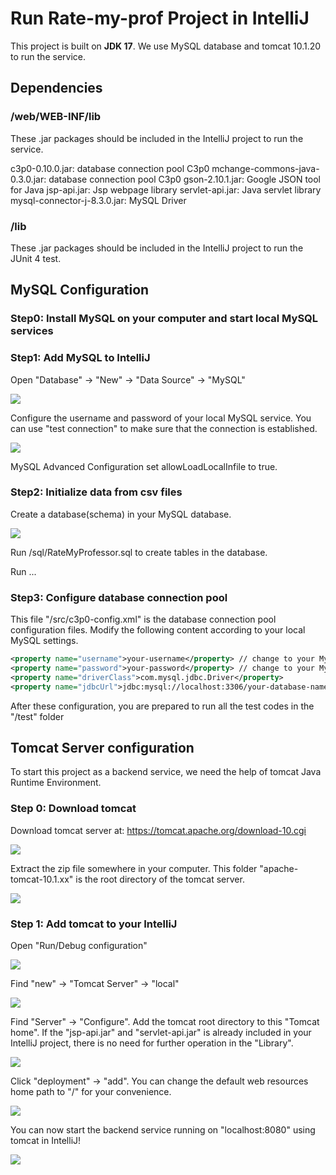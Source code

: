 # Run Rate-my-prof Project in IntelliJ

This project is built on __JDK 17__. We use MySQL database and tomcat 10.1.20 to run the service.

## Dependencies

### /web/WEB-INF/lib

These .jar packages should be included in the IntelliJ project to run the service.

c3p0-0.10.0.jar: database connection pool C3p0
mchange-commons-java-0.3.0.jar: database connection pool C3p0
gson-2.10.1.jar: Google JSON tool for Java
jsp-api.jar: Jsp webpage library
servlet-api.jar: Java servlet library
mysql-connector-j-8.3.0.jar: MySQL Driver

###  /lib

These .jar packages should be included in the IntelliJ project to run the JUnit 4 test.

## MySQL Configuration

### Step0: Install MySQL on your computer and start local MySQL services

### Step1: Add MySQL to IntelliJ

Open "Database"  ->  "New"  ->  "Data Source"  -> "MySQL"

![](./docs/img/db-1.png)

Configure the username and password of your local MySQL service. You can use "test connection" to 
make sure that the connection is established.

![](./docs/img/db-2.png)

MySQL Advanced Configuration set allowLoadLocalInfile to true.



### Step2: Initialize data from csv files

Create a database(schema) in your MySQL database.

![](./docs/img/db-3.png)

Run /sql/RateMyProfessor.sql to create tables in the database. 

Run ...

### Step3: Configure database connection pool

This file "/src/c3p0-config.xml" is the database connection pool configuration files. Modify the following content according to
your local MySQL settings.

```xml
<property name="username">your-username</property> // change to your MySQL username
<property name="password">your-password</property> // change to your MySQL password
<property name="driverClass">com.mysql.jdbc.Driver</property>
<property name="jdbcUrl">jdbc:mysql://localhost:3306/your-database-name</property> // change to your MySQL port and database
```

After these configuration, you are prepared to run all the test codes in the "/test" folder

## Tomcat Server configuration

To start this project as a backend service, we need the help of tomcat Java Runtime Environment.

### Step 0: Download tomcat 

Download tomcat server at: https://tomcat.apache.org/download-10.cgi

![](./docs/img/tomcat-1.png)

Extract the zip file somewhere in your computer. This folder "apache-tomcat-10.1.xx" is the root directory of 
the tomcat server.

![](./docs/img/tomcat-2.png)

### Step 1: Add tomcat to your IntelliJ

Open "Run/Debug configuration"

![](./docs/img/tomcat-3.png)

Find "new" -> "Tomcat Server" -> "local"

![](./docs/img/tomcat-4.png)

Find "Server" -> "Configure". Add the tomcat root directory to this "Tomcat home". 
If the "jsp-api.jar" and "servlet-api.jar" is already included in your IntelliJ project, 
there is no need for further operation in the "Library".

![](./docs/img/tomcat-5.png)

Click "deployment" -> "add". You can change the default web resources home path to "/" for your convenience. 

![](./docs/img/tomcat-6.png)

You can now start the backend service running on "localhost:8080" using tomcat in IntelliJ!

![](./docs/img/tomcat-7.png)

